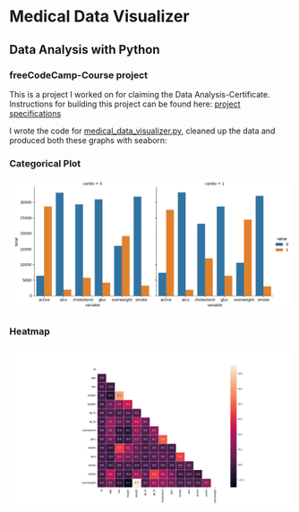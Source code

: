 # Medical Data Visualizer
## Data Analysis with Python
### freeCodeCamp-Course project

This is a project I worked on for claiming the Data Analysis-Certificate. Instructions for building this project can be found here: [project specifications](https://www.freecodecamp.org/learn/data-analysis-with-python/data-analysis-with-python-projects/medical-data-visualizer)

I wrote the code for [medical_data_visualizer.py](https://github.com/Ulukai85/medical-data-visualizer/blob/main/medical_data_visualizer.py), cleaned up the data and produced both these graphs with seaborn:

### Categorical Plot
![catplot](https://github.com/Ulukai85/medical-data-visualizer/blob/main/catplot.png)

### Heatmap
![heatmap](https://github.com/Ulukai85/medical-data-visualizer/blob/main/heatmap.png)
